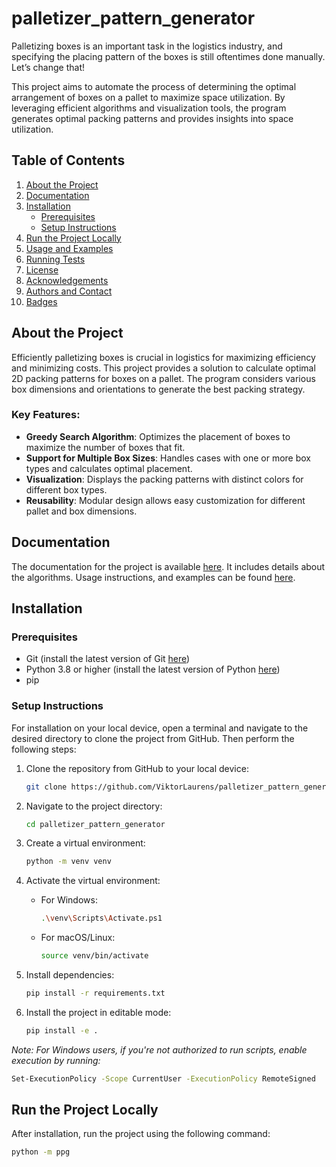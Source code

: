 # palletizer_pattern_generator
Palletizing boxes is an important task in the logistics industry, and specifying the placing pattern of the boxes is still oftentimes done manually. Let’s change that!

This project aims to automate the process of determining the optimal arrangement of boxes on a pallet to maximize space utilization. By leveraging efficient algorithms and visualization tools, the program generates optimal packing patterns and provides insights into space utilization.

## Table of Contents
1. [About the Project](#about-the-project)
2. [Documentation](#documentation)
3. [Installation](#installation)
   - [Prerequisites](#prerequisites)
   - [Setup Instructions](#setup-instructions)
4. [Run the Project Locally](#run-the-project-locally)
5. [Usage and Examples](#usage-and-examples)
6. [Running Tests](#running-tests)
7. [License](#license)
8. [Acknowledgements](#acknowledgements)
9. [Authors and Contact](#authors-and-contact)
10. [Badges](#badges)

## About the Project
Efficiently palletizing boxes is crucial in logistics for maximizing efficiency and minimizing costs. This project provides a solution to calculate optimal 2D packing patterns for boxes on a pallet. The program considers various box dimensions and orientations to generate the best packing strategy.

### Key Features:
- **Greedy Search Algorithm**: Optimizes the placement of boxes to maximize the number of boxes that fit.
- **Support for Multiple Box Sizes**: Handles cases with one or more box types and calculates optimal placement.
- **Visualization**: Displays the packing patterns with distinct colors for different box types.
- **Reusability**: Modular design allows easy customization for different pallet and box dimensions.

## Documentation
The documentation for the project is available [here](#documentation). It includes details about the algorithms. Usage instructions, and examples can be found [here](#usage-and-examples).

## Installation
### Prerequisites
- Git (install the latest version of Git [here](https://git-scm.com/downloads))
- Python 3.8 or higher (install the latest version of Python [here](https://www.python.org/downloads/))
- pip

### Setup Instructions
For installation on your local device, open a terminal and navigate to the desired directory to clone the project from GitHub. Then perform the following steps:

1. Clone the repository from GitHub to your local device:
   ```bash
   git clone https://github.com/ViktorLaurens/palletizer_pattern_generator.git
   ```

2. Navigate to the project directory:
   ```bash
   cd palletizer_pattern_generator
   ```

3. Create a virtual environment: 
   ```bash
   python -m venv venv
   ```

4. Activate the virtual environment:
   - For Windows: 
      ```bash
      .\venv\Scripts\Activate.ps1
      ```
   - For macOS/Linux:
      ```bash
      source venv/bin/activate
      ```

5. Install dependencies: 
   ```bash
   pip install -r requirements.txt
   ```

6. Install the project in editable mode:
   ```bash
   pip install -e .
   ```

*Note: For Windows users, if you're not authorized to run scripts, enable execution by running:*
   ```bash
   Set-ExecutionPolicy -Scope CurrentUser -ExecutionPolicy RemoteSigned
   ```

## Run the Project Locally
After installation, run the project using the following command:
```bash
python -m ppg
```